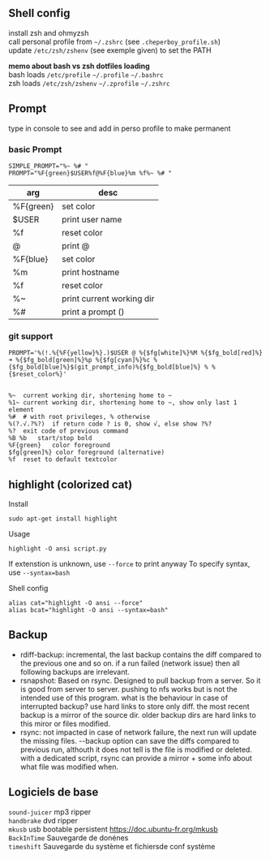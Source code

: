 ## Shell config

install zsh and ohmyzsh  
call personal profile from `~/.zshrc` (see `.cheperboy_profile.sh`)  
update `/etc/zsh/zshenv` (see exemple given) to set the PATH   

**memo about bash vs zsh dotfiles loading**  
bash loads `/etc/profile` `~/.profile` `~/.bashrc`  
zsh loads `/etc/zsh/zshenv` `~/.zprofile` `~/.zshrc`  

## Prompt

type in console to see and add in perso profile to make permanent 

### basic Prompt

	SIMPLE_PROMPT="%~ %# "
	PROMPT="%F{green}$USER%f@%F{blue}%m %f%~ %# "

| arg | desc | 
| --- | ---- | 
| %F{green} | set color |
| $USER | print user name |
| %f | reset color |
| @ | print @ |
| %F{blue} | set color | 
| %m | print hostname  |
| %f | reset color |
| %~ | print current working dir |
| %# | print a prompt () |


### git support
 
	PROMPT='%(!.%{%F{yellow}%}.)$USER @ %{$fg[white]%}%M %{$fg_bold[red]%}➜ %{$fg_bold[green]%}%p %{$fg[cyan]%}%c %{$fg_bold[blue]%}$(git_prompt_info)%{$fg_bold[blue]%} % %{$reset_color%}'


	%~	current working dir, shortening home to ~
	%1~	current working dir, shortening home to ~, show only last 1 element
	%#	# with root privileges, % otherwise
	%(?.√.?%?)	if return code ? is 0, show √, else show ?%?
	%?	exit code of previous command
	%B %b	start/stop bold
	%F{green}	color foreground
	$fg[green]%} color foreground (alternative)
	%f	reset to default textcolor


## highlight (colorized cat)

Install

	sudo apt-get install highlight

Usage

	highlight -O ansi script.py

If extenstion is unknown, use `--force` to print anyway
To specify syntax, use `--syntax=bash`

Shell config

	alias cat="highlight -O ansi --force"
	alias bcat="highlight -O ansi --syntax=bash"

## Backup
- rdiff-backup: incremental, the last backup contains the diff compared to the previous one and so on. if a run failed (network issue) then all following backups are irrelevant. 
- rsnapshot: Based on rsync. Designed to pull backup from a server. So it is good from server to server. pushing to nfs works but is not the intended use of this program. what is the behaviour in case of interrupted backup? use hard links to store only diff. the most recent backup is a mirror of the source dir. older backup dirs are hard links to this miror or files modified. 
- rsync: not impacted in case of network failure, the next run will update the missing files. --backup option can save the diffs compared to previous run, althouth it does not tell is the file is modified or deleted. with a dedicated script, rsync can provide a mirror + some info about what file was modified when. 


## Logiciels de base
`sound-juicer` mp3 ripper  
`handbrake` dvd ripper  
`mkusb` usb bootable persistent https://doc.ubuntu-fr.org/mkusb  
`BackInTime` Sauvegarde de donénes    
`timeshift` Sauvegarde du système et fichiersde conf système


